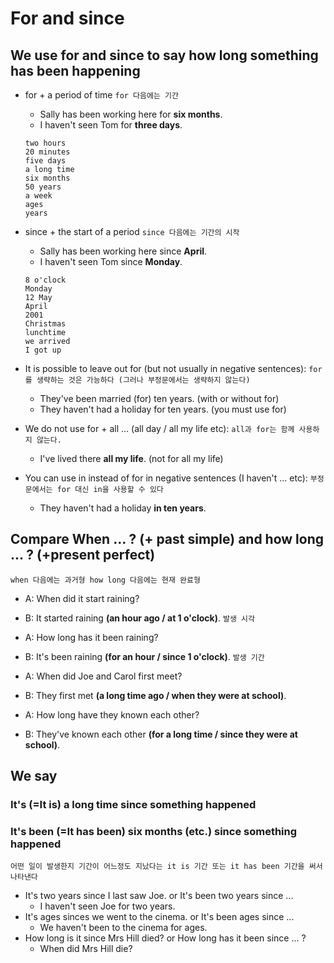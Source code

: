 # For and since

## We use for and since to say how long something has been happening

- for + a period of time `for 다음에는 기간`
  - Sally has been working here for **six months**.
  - I haven't seen Tom for **three days**.

  ```
  two hours
  20 minutes
  five days
  a long time
  six months
  50 years
  a week
  ages
  years
  ```
- since + the start of a period `since 다음에는 기간의 시작`
  - Sally has been working here since **April**.
  - I haven't seen Tom since **Monday**.

  ```
  8 o'clock
  Monday
  12 May
  April
  2001
  Christmas
  lunchtime
  we arrived
  I got up
  ```
- It is possible to leave out for (but not usually in negative sentences): `for를 생략하는 것은 가능하다 (그러나 부정문에서는 생략하지 않는다)`
  - They've been married (for) ten years. (with or without for)
  - They haven't had a holiday for ten years. (you must use for)
- We do not use for + all ... (all day / all my life etc): `all과 for는 함께 사용하지 않는다.`
  - I've lived there **all my life**. (not for all my life)
- You can use in instead of for in negative sentences (I haven't ... etc): `부정문에서는 for 대신 in을 사용할 수 있다`
  - They haven't had a holiday **in ten years**.

## Compare When ... ? (+ past simple) and how long ... ? (+present perfect)

`when 다음에는 과거형 how long 다음에는 현재 완료형`

- A: When did it start raining?
- B: It started raining **(an hour ago / at 1 o'clock)**. `발생 시각`

- A: How long has it been raining?
- B: It's been raining **(for an hour / since 1 o'clock)**. `발생 기간`

- A: When did Joe and Carol first meet?
- B: They first met **(a long time ago / when they were at school)**.

- A: How long have they known each other?
- B: They've known each other **(for a long time / since they were at school)**.

## We say

### It's (=It is) a long time since something happened

### It's been (=It has been) six months (etc.) since something happened

`어떤 일이 발생한지 기간이 어느정도 지났다는 it is 기간 또는 it has been 기간을 써서 나타낸다`

- It's two years since I last saw Joe. or It's been two years since ...
  - I haven't seen Joe for two years.
- It's ages sinces we went to the cinema. or It's been ages since ...
  - We haven't been to the cinema for ages.
- How long is it since Mrs Hill died? or How long has it been since ... ?
  - When did Mrs Hill die?
